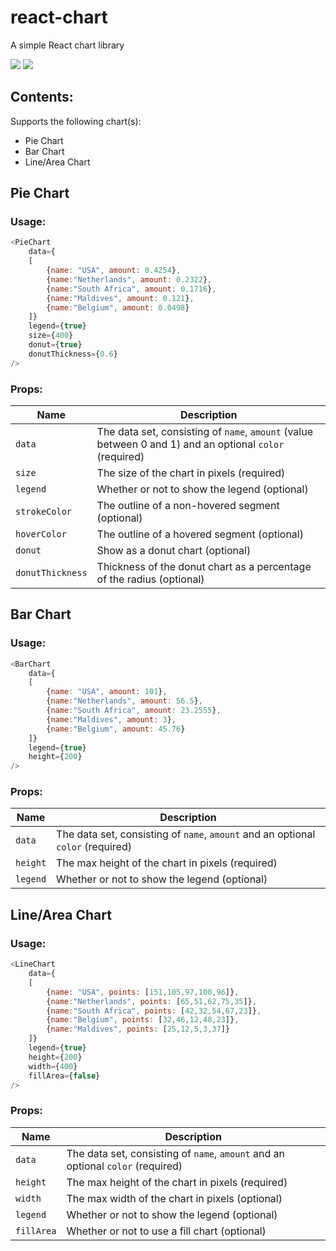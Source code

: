 # react-chart
A simple React chart library

![](https://github.com/dgoemans/react-chart/workflows/Build/badge.svg)
![](https://github.com/dgoemans/react-chart/workflows/Release/badge.svg)

## Contents:
Supports the following chart(s):
* Pie Chart
* Bar Chart
* Line/Area Chart

## Pie Chart
### Usage:
```javascript
<PieChart 
    data={
    [
        {name: "USA", amount: 0.4254},
        {name:"Netherlands", amount: 0.2322},
        {name:"South Africa", amount: 0.1716},
        {name:"Maldives", amount: 0.121},
        {name:"Belgium", amount: 0.0498}
    ]}
    legend={true}
    size={400}
    donut={true}
    donutThickness={0.6}
/>
```

### Props:
|Name          |Description         |
|--------------|--------------------|
|`data`          |The data set, consisting of `name`, `amount` (value between 0 and 1) and an optional `color` (required)|
|`size`          |The size of the chart in pixels (required)|
|`legend`        |Whether or not to show the legend (optional)|
|`strokeColor`   |The outline of a non-hovered segment (optional)|
|`hoverColor`    |The outline of a hovered segment (optional)|
|`donut`         |Show as a donut chart (optional)|
|`donutThickness`|Thickness of the donut chart as a percentage of the radius (optional)|


## Bar Chart
### Usage:
```javascript
<BarChart 
    data={
    [
        {name: "USA", amount: 101},
        {name:"Netherlands", amount: 56.5},
        {name:"South Africa", amount: 23.2555},
        {name:"Maldives", amount: 3},
        {name:"Belgium", amount: 45.76}
    ]}
    legend={true}
    height={200}
/>
```

### Props:
|Name          |Description         |
|--------------|--------------------|
|`data`        |The data set, consisting of `name`, `amount` and an optional `color` (required)|
|`height`      |The max height of the chart in pixels (required)|
|`legend`      |Whether or not to show the legend (optional)|

## Line/Area Chart
### Usage:
```javascript
<LineChart 
    data={
    [
        {name: "USA", points: [151,105,97,100,96]},
        {name:"Netherlands", points: [65,51,62,75,35]},
        {name:"South Africa", points: [42,32,54,67,23]},
        {name:"Belgium", points: [32,46,12,48,23]},
        {name:"Maldives", points: [25,12,5,3,37]}
    ]}
    legend={true}
    height={200}
    width={400}
    fillArea={false}
/>
```

### Props:
|Name          |Description         |
|--------------|--------------------|
|`data`        |The data set, consisting of `name`, `amount` and an optional `color` (required)|
|`height`      |The max height of the chart in pixels (required)|
|`width`       |The max width of the chart in pixels (optional)|
|`legend`      |Whether or not to show the legend (optional)|
|`fillArea`    |Whether or not to use a fill chart (optional)|